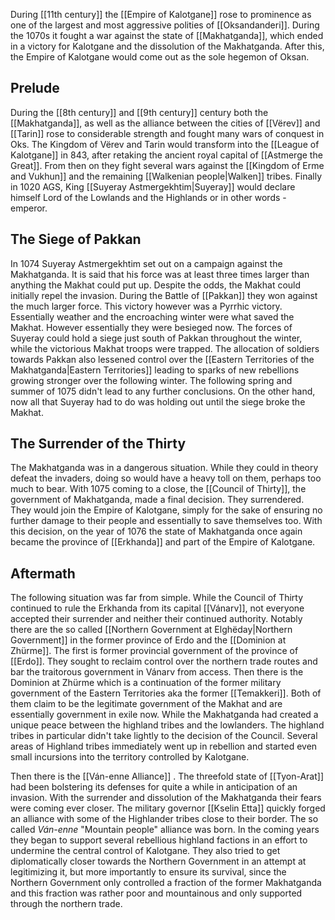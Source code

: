 During [[11th century]] the [[Empire of Kalotgane]] rose to prominence as one of the largest and most aggressive polities of [[Oksandanderi]]. During the 1070s it fought a war against the state of [[Makhatganda]], which ended in a victory for Kalotgane and the dissolution of the Makhatganda. After this, the Empire of Kalotgane would come out as the sole hegemon of Oksan. 

## Prelude 
During the [[8th century]] and [[9th century]] century both the [[Makhatganda]], as well as the alliance between the cities of [[Vërev]] and [[Tarin]] rose to considerable strength and fought many wars of conquest in Oks. 
The Kingdom of Vërev and Tarin would transform into the [[League of Kalotgane]] in 843, after retaking the ancient royal capital of [[Astmerge the Great]]. From then on they fight several wars against the [[Kingdom of Erme and Vukhun]] and the remaining [[Walkenian people|Walken]] tribes. Finally in 1020 AGS, King [[Suyeray Astmergekhtim|Suyeray]] would declare himself Lord of the Lowlands and the Highlands or in other words - emperor. 
## The Siege of Pakkan 
In 1074 Suyeray Astmergekhtim set out on a campaign against the Makhatganda. It is said that his force was at least three times larger than anything the Makhat could put up. Despite the odds, the Makhat could initially repel the invasion. During the Battle of [[Pakkan]] they won against the much larger force. This victory however was a Pyrrhic victory. Essentially weather and the encroaching winter were what saved the Makhat. However essentially they were besieged now. The forces of Suyeray could hold a siege just south of Pakkan throughout the winter, while the victorious Makhat troops were trapped. The allocation of soldiers towards Pakkan also lessened control over the [[Eastern Territories of the Makhatganda|Eastern Territories]] leading to sparks of new rebellions growing stronger over the following winter. The following spring and summer of 1075 didn't lead to any further conclusions. On the other hand, now all that Suyeray had to do was holding out until the siege broke the Makhat.
## The Surrender of the Thirty
The Makhatganda was in a dangerous situation. While they could in theory defeat the invaders, doing so would have a heavy toll on them, perhaps too much to bear. With 1075 coming to a close, the [[Council of Thirty]], the government of Makhatganda, made a final decision. They surrendered. They would join the Empire of Kalotgane, simply for the sake of ensuring no further damage to their people and essentially to save themselves too. With this decision, on the year of 1076 the state of Makhatganda once again became the province of [[Erkhanda]] and part of the Empire of Kalotgane.
## Aftermath
The following situation was far from simple. While the Council of Thirty continued to rule the Erkhanda from its capital [[Vánarv]], not everyone accepted their surrender and neither their continued authority. Notably there are the so called [[Northern Government at Elghëday|Northern Government]] in the former province of Erdo and the [[Dominion at Zhürme]]. The first is former provincial government of the province of [[Erdo]]. They sought to reclaim control over the northern trade routes and bar the traitorous government in Vánarv from access. Then there is the Dominion at Zhürme which is a continuation of the former military government of the Eastern Territories aka the former [[Temakkeri]]. Both of them claim to be the legitimate government of the Makhat and are essentially government in exile now. While the Makhatganda had created a unique peace between the highland tribes and the lowlanders. The highland tribes in particular didn't take lightly to the decision of the Council. Several areas of Highland tribes immediately went up in rebellion and started even small incursions into the territory controlled by Kalotgane. 

Then there is the [[Ván-enne Alliance]] . The threefold state of [[Tyon-Arat]] had been bolstering its defenses for quite a while in anticipation of an invasion. With the surrender and dissolution of the Makhatganda their fears were coming ever closer. The military governor [[Kselin Etta]] quickly forged an alliance with some of the Highlander tribes close to their border. The so called _Ván-enne_ "Mountain people" alliance was born. In the coming years they began to support several rebellious highland factions in an effort to undermine the central control of Kalotgane. They also tried to get diplomatically closer towards the Northern Government in an attempt at legitimizing it, but more importantly to ensure its survival, since the Northern Government only controlled a fraction of the former Makhatganda and this fraction was rather poor and mountainous and only supported through the northern trade.
